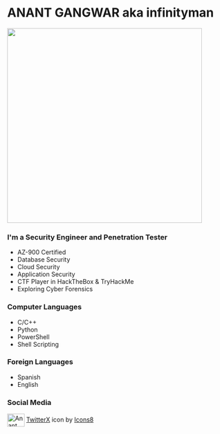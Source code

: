 # ANANT GANGWAR aka infinityman

<p>      </p>  <img src="https://github.com/anant21/overview/blob/main/Logo.png" alignheight="200" width="450" />


### I'm a Security Engineer and Penetration Tester
- AZ-900 Certified
- Database Security
- Cloud Security
- Application Security
- CTF Player in HackTheBox & TryHackMe
- Exploring Cyber Forensics
  
### Computer Languages
- C/C++
- Python
- PowerShell
- Shell Scripting

### Foreign Languages
- Spanish
- English

### Social Media
<a href="https://www.linkedin.com/in/anant-gangwar" target="blank"><img align="center" src="https://raw.githubusercontent.com/rahuldkjain/github-profile-readme-generator/master/src/images/icons/Social/linked-in-alt.svg" alt="Anant Gangwar" height="30" width="40" /></a>  <a href="https://twitter.com/theinfinity_man" target="blank"><a  href="https://icons8.com/icon/fJp7hepMryiw/twitterx">TwitterX</a> icon by <a href="https://icons8.com">Icons8</a></a>
